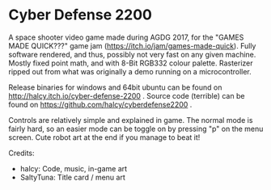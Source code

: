 # Cyber Defense 2200

A space shooter video game made during AGDG 2017, for the "GAMES MADE QUICK???"
game jam (https://itch.io/jam/games-made-quick). Fully software rendered, and thus,
possibly not very fast on any given machine. Mostly fixed point math, and with 8-Bit 
RGB332 colour palette. Rasterizer ripped out from what was originally a demo running on 
a microcontroller.

Release binaries for windows and 64bit ubuntu can be found on http://halcy.itch.io/cyber-defense-2200 .
Source code (terrible) can be found on https://github.com/halcy/cyberdefense2200 .

Controls are relatively simple and explained in game. The normal mode is fairly hard,
so an easier mode can be toggle on by pressing "p" on the menu screen. Cute robot art at the end if you manage to beat it!

Credits:
* halcy: Code, music, in-game art
* SaltyTuna: Title card / menu art
